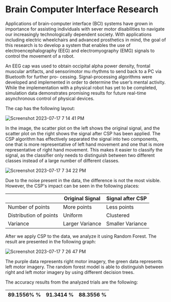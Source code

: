 # Brain Computer Interface Research

Applications of brain-computer interface (BCI) systems have grown in importance for assisting individuals with sever motor disabilities to navigate 
our increasingly technologically dependent society. With applications including electric wheelchairs and advanced prosthetics in mind, the goal of this 
research is to develop a system that enables the use of electroencephalography (EEG) and electromyography (EMG) signals to control the movement of a
robot. 

An EEG cap was used to obtain occipital alpha power density, frontal muscular artifacts, and sensorimotor mu rhythms to send back to a PC via Bluetooth for further pro-
cessing. Signal-processing algorithms were developed and implemented in order to determine the user’s mental activity. While the implementation with a physical robot has yet to be
completed, simulation data demonstrates promising results for future real-time asynchronous control of physical devices.

The cap has the following layout:

![Screenshot 2023-07-17 7 14 41 PM](https://github.com/Angelaangie-ai/brain-computer-interface-research/assets/64707998/cd7a3dc9-da6b-421f-83af-a5a98328a6c0)

In the image, the scatter plot on the left shows the original signal, and the scatter plot on the right shows the signal after CSP has been applied. The CSP algorithm has effectively separated the signal into two components, one that is more representative of left hand movement and one that is more representative of right hand movement. This makes it easier to classify the signal, as the classifier only needs to distinguish between two different classes instead of a large number of different classes.

![Screenshot 2023-07-17 7 34 22 PM](https://github.com/Angelaangie-ai/brain-computer-interface-research/assets/64707998/a627ff6f-3654-4814-bfd1-08e7d8f6611d)

Due to the noise present in the data, the difference is not the most visible. However, the CSP's impact can be seen in the following places:

|       | Original Signal | Signal after CSP |
|-------|------------|------------|
| Number of points | More points | Less points|
| Distribution of points | Uniform | Clustered |
| Variance | Larger Variance | Smaller Variance |


After we apply CSP to the data, we analyze it using Random Forest. The result are presented in the following graph:

![Screenshot 2023-07-17 7 26 47 PM](https://github.com/Angelaangie-ai/brain-computer-interface-research/assets/64707998/375aca54-d9ec-4e4f-aa33-6a79b8cb47a5)

The purple data represents right motor imagery, the green data represents left motor imagery. The random forest model is able to distinguish between right and left motor imagery by using different decision trees.

The accuracy results from the analyzed trials are the following:

| 89.1556% % | 91.3414 % | 88.3556 % |
|-------|------------|------------|


